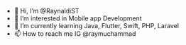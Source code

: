 - 👋 Hi, I’m @RaynaldiST
- 👀 I’m interested in Mobile app Development
- 🌱 I’m currently learning Java, Flutter, Swift, PHP, Laravel
- 📫 How to reach me IG @raymuchammad

<!---
RaynaldiST/RaynaldiST is a ✨ special ✨ repository because its `README.md` (this file) appears on your GitHub profile.
You can click the Preview link to take a look at your changes.
--->
